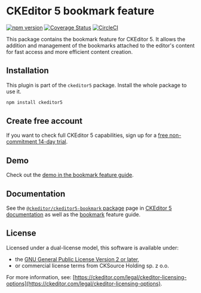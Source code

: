 CKEditor&nbsp;5 bookmark feature
================================

[![npm version](https://badge.fury.io/js/%40ckeditor%2Fckeditor5-bookmark.svg)](https://www.npmjs.com/package/@ckeditor/ckeditor5-bookmark)
[![Coverage Status](https://coveralls.io/repos/github/ckeditor/ckeditor5/badge.svg?branch=master)](https://coveralls.io/github/ckeditor/ckeditor5?branch=master)
[![CircleCI](https://circleci.com/gh/ckeditor/ckeditor5.svg?style=shield)](https://app.circleci.com/pipelines/github/ckeditor/ckeditor5?branch=master)

This package contains the bookmark feature for CKEditor&nbsp;5. It allows the addition and management of the bookmarks attached to the editor's content for fast access and more efficient content creation.

## Installation

This plugin is part of the `ckeditor5` package. Install the whole package to use it.

```bash
npm install ckeditor5
```

## Create free account

If you want to check full CKEditor&nbsp;5 capabilities, sign up for a [free non-commitment 14-day trial](https://portal.ckeditor.com/checkout?plan=free).

## Demo

Check out the [demo in the bookmark feature guide](https://ckeditor.com/docs/ckeditor5/latest/features/bookmarks.html#demo).

## Documentation

See the [`@ckeditor/ckeditor5-bookmark` package](https://ckeditor.com/docs/ckeditor5/latest/api/bookmark.html) page in [CKEditor&nbsp;5 documentation](https://ckeditor.com/docs/ckeditor5/latest/) as well as the [bookmark](https://ckeditor.com/docs/ckeditor5/latest/features/bookmarks.html) feature guide.

## License

Licensed under a dual-license model, this software is available under:

* the [GNU General Public License Version 2 or later](https://www.gnu.org/licenses/gpl.html),
* or commercial license terms from CKSource Holding sp. z o.o.

For more information, see: [https://ckeditor.com/legal/ckeditor-licensing-options](https://ckeditor.com/legal/ckeditor-licensing-options).
